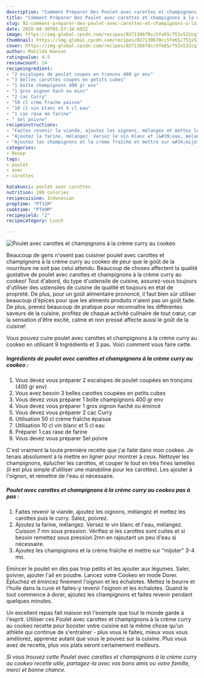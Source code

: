 ```yaml
---
description: "Comment Préparer Des Poulet avec carottes et champignons à la crème curry au cookeo"
title: "Comment Préparer Des Poulet avec carottes et champignons à la crème curry au cookeo"
slug: 92-comment-preparer-des-poulet-avec-carottes-et-champignons-a-la-creme-curry-au-cookeo
date: 2020-08-30T05:57:34.692Z
image: https://img-global.cpcdn.com/recipes/027130b70cc5fe65/751x532cq70/poulet-avec-carottes-et-champignons-a-la-creme-curry-au-cookeo-photo-principale-de-la-recette.jpg
thumbnail: https://img-global.cpcdn.com/recipes/027130b70cc5fe65/751x532cq70/poulet-avec-carottes-et-champignons-a-la-creme-curry-au-cookeo-photo-principale-de-la-recette.jpg
cover: https://img-global.cpcdn.com/recipes/027130b70cc5fe65/751x532cq70/poulet-avec-carottes-et-champignons-a-la-creme-curry-au-cookeo-photo-principale-de-la-recette.jpg
author: Matilda Hanson
ratingvalue: 4.5
reviewcount: 14
recipeingredient:
- "2 escalopes de poulet coupes en tronons 400 gr env"
- "3 belles carottes coupes en petits cubes"
- "1 boîte champignons 400 gr env"
- "1 gros oignon hach ou minc"
- "2 cac Curry"
- "50 cl crme frache paisse"
- "10 cl vin blanc et 5 cl eau"
- "1 cas rase de farine"
- " Sel poivre"
recipeinstructions:
- "Faites revenir la viande, ajoutez les oignons, mélangez et mettez les carottes puis le curry. Salez, poivrez."
- "Ajoutez la farine, mélangez. Versez le vin blanc et l&#39;eau, mélangez. Cuisson 7 mn sous pression. Vérifiez si les carottes sont cuites et si besoin remettez sous pression 2mn en rajoutant un peu d&#39;eau si nécessaire."
- "Ajoutez les champignons et la crème fraîche et mettre sur &#34;mijoter&#34; 3-4 mn."
categories:
- Resep
tags:
- poulet
- avec
- carottes

katakunci: poulet avec carottes 
nutrition: 289 calories
recipecuisine: Indonesian
preptime: "PT31M"
cooktime: "PT49M"
recipeyield: "2"
recipecategory: Lunch

---
```



![Poulet avec carottes et champignons à la crème curry au cookeo](https://img-global.cpcdn.com/recipes/027130b70cc5fe65/751x532cq70/poulet-avec-carottes-et-champignons-a-la-creme-curry-au-cookeo-photo-principale-de-la-recette.jpg)

Beaucoup de gens n'osent pas cuisiner poulet avec carottes et champignons à la crème curry au cookeo de peur que le goût de la nourriture ne soit pas celui attendu. Beaucoup de choses affectent la qualité gustative de poulet avec carottes et champignons à la crème curry au cookeo! Tout d'abord, du type d'ustensile de cuisine, assurez-vous toujours d'utiliser des ustensiles de cuisine de qualité et toujours en état de propreté. De plus, pour un goût alimentaire prononcé, il faut bien sûr utiliser beaucoup d'épices pour que les aliments produits n'aient pas un goût fade. De plus, prenez beaucoup de pratique pour reconnaître les différentes saveurs de la cuisine, profitez de chaque activité culinaire de tout cœur, car la sensation d'être excité, calme et non pressé affecte aussi le goût de la cuisine!

<!--inarticleads1-->

Vous pouvez cuire poulet avec carottes et champignons à la crème curry au cookeo en utilisant 9 Ingrédients et 3 pas. Voici comment vous faire cette.

##### Ingrédients de poulet avec carottes et champignons à la crème curry au cookeo :

1. Vous devez vous préparer 2 escalopes de poulet coupées en tronçons (400 gr env)
1. Vous avez besoin 3 belles carottes coupées en petits cubes
1. Vous devez vous préparer 1 boîte champignons 400 gr env
1. Vous devez vous préparer 1 gros oignon haché ou émincé
1. Vous devez vous préparer 2 cac Curry
1. Utilisation 50 cl crème fraîche épaisse
1. Utilisation 10 cl vin blanc et 5 cl eau
1. Préparer 1 cas rase de farine
1. Vous devez vous préparer  Sel poivre


C&#39;est vraiment la toute première recette que j&#39;ai faite dans mon cookeo. Je tenais absolument à la mettre en ligner pour montrer à ceux. Nettoyer les champignons, éplucher les carottes, et couper le tout en très fines lamelles (il est plus simple d&#39;utiliser une mandoline pour les carottes). Les ajouter à l&#39;oignon, et remettre de l&#39;eau si nécessaire. 

<!--inarticleads2-->

##### Poulet avec carottes et champignons à la crème curry au cookeo pas à pas :

1. Faites revenir la viande, ajoutez les oignons, mélangez et mettez les carottes puis le curry. Salez, poivrez.
1. Ajoutez la farine, mélangez. Versez le vin blanc et l&#39;eau, mélangez. Cuisson 7 mn sous pression. Vérifiez si les carottes sont cuites et si besoin remettez sous pression 2mn en rajoutant un peu d&#39;eau si nécessaire.
1. Ajoutez les champignons et la crème fraîche et mettre sur &#34;mijoter&#34; 3-4 mn.


Emincer le poulet en dès pas trop petits et les ajouter aux légumes. Saler, poivrer, ajouter l&#39;ail en poudre. Lancez votre Cookeo en mode Dorer. Épluchez et émincez finement l&#39;oignon et les échalotes. Mettez le beurre et l&#39;huile dans la cuve et faites-y revenir l&#39;oignon et les échalotes. Quand le tout commence à dorer, ajoutez les champignons et faites revenir pendant quelques minutes. 

<!--inarticleads1-->

<p>
Un excellent repas fait maison est l'exemple que tout le monde garde à l'esprit. Utiliser ces Poulet avec carottes et champignons à la crème curry au cookeo recette pour booster votre cuisine est la même chose qu'un athlète qui continue de s'entraîner - plus vous le faites, mieux vous vous améliorez, apprenez autant que vous le pouvez sur la cuisine. Plus vous avez de recette, plus vos plats seront certainement meilleurs.
</p>

<p>
<i>Si vous trouvez cette Poulet avec carottes et champignons à la crème curry au cookeo recette utile, partagez-la avec vos bons amis ou votre famille, merci et bonne chance.</i>
</p>
